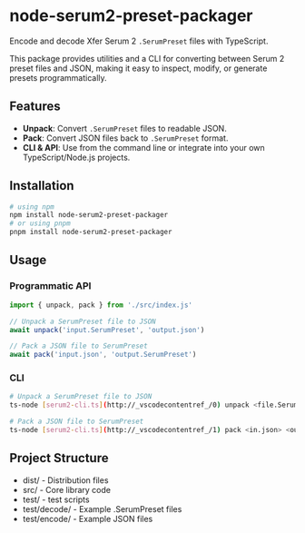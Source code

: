 # node-serum2-preset-packager

Encode and decode Xfer Serum 2 `.SerumPreset` files with TypeScript.

This package provides utilities and a CLI for converting between Serum 2 preset files and JSON, making it easy to inspect, modify, or generate presets programmatically.

## Features

- **Unpack**: Convert `.SerumPreset` files to readable JSON.
- **Pack**: Convert JSON files back to `.SerumPreset` format.
- **CLI & API**: Use from the command line or integrate into your own TypeScript/Node.js projects.

## Installation

```bash
# using npm
npm install node-serum2-preset-packager
# or using pnpm
pnpm install node-serum2-preset-packager
```

## Usage

### Programmatic API

```typescript
import { unpack, pack } from './src/index.js'

// Unpack a SerumPreset file to JSON
await unpack('input.SerumPreset', 'output.json')

// Pack a JSON file to SerumPreset
await pack('input.json', 'output.SerumPreset')
```

### CLI

```bash
# Unpack a SerumPreset file to JSON
ts-node [serum2-cli.ts](http://_vscodecontentref_/0) unpack <file.SerumPreset> <out.json>

# Pack a JSON file to SerumPreset
ts-node [serum2-cli.ts](http://_vscodecontentref_/1) pack <in.json> <out.SerumPreset>
```

## Project Structure

- dist/ - Distribution files
- src/ - Core library code
- test/ - test scripts
- test/decode/ - Example .SerumPreset files
- test/encode/ - Example JSON files
